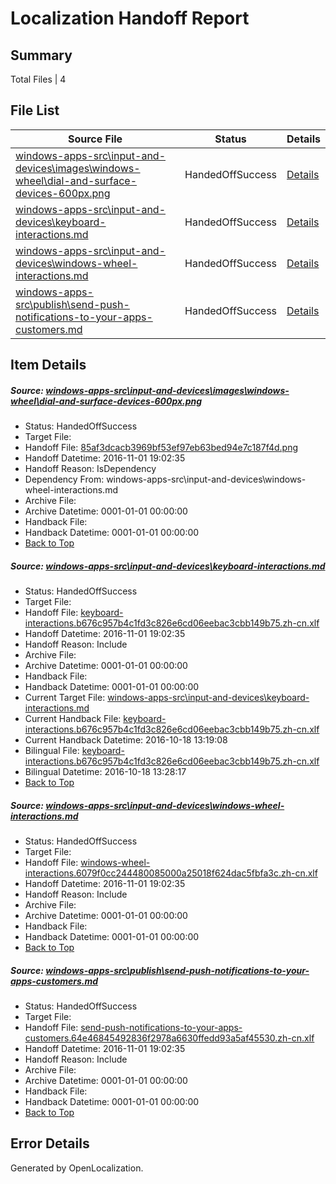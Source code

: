 # <a name='report-top'></a> Localization Handoff Report

## Summary
 Total Files | 4

## File List
 Source File | Status | Details 
 ----------- | ------ | ------- 
 [windows-apps-src\input-and-devices\images\windows-wheel\dial-and-surface-devices-600px.png](https://cpubwin.visualstudio.com/windows-uwp/_git/windows-uwp/commit/5b68c4db44d8ac8d0346e96926f78433fc3f5181?path=windows-apps-src%2Finput-and-devices%2Fimages%2Fwindows-wheel%2Fdial-and-surface-devices-600px.png&_a=contents) | HandedOffSuccess | [Details](#85af3dcacb3969bf53ef97eb63bed94e7c187f4d4624)
 [windows-apps-src\input-and-devices\keyboard-interactions.md](https://cpubwin.visualstudio.com/windows-uwp/_git/windows-uwp/commit/5b68c4db44d8ac8d0346e96926f78433fc3f5181?path=windows-apps-src%2Finput-and-devices%2Fkeyboard-interactions.md&_a=contents) | HandedOffSuccess | [Details](#c7b7a43ecd56bd88f5e0e5cb6cc336a96241d0c34644)
 [windows-apps-src\input-and-devices\windows-wheel-interactions.md](https://cpubwin.visualstudio.com/windows-uwp/_git/windows-uwp/commit/5b68c4db44d8ac8d0346e96926f78433fc3f5181?path=windows-apps-src%2Finput-and-devices%2Fwindows-wheel-interactions.md&_a=contents) | HandedOffSuccess | [Details](#3abe6d6cbbe5a26338aece9dbbb331266a470a874661)
 [windows-apps-src\publish\send-push-notifications-to-your-apps-customers.md](https://cpubwin.visualstudio.com/windows-uwp/_git/windows-uwp/commit/208d90f0ef25ff3fcf9133f1432dcdfce82e4ce4?path=windows-apps-src%2Fpublish%2Fsend-push-notifications-to-your-apps-customers.md&_a=contents) | HandedOffSuccess | [Details](#f721c2e3f540d35ec2166ef9ce78e30453f43f6a5500)

## Item Details
##### <a name='85af3dcacb3969bf53ef97eb63bed94e7c187f4d4624'></a> Source: [windows-apps-src\input-and-devices\images\windows-wheel\dial-and-surface-devices-600px.png](https://cpubwin.visualstudio.com/windows-uwp/_git/windows-uwp/commit/5b68c4db44d8ac8d0346e96926f78433fc3f5181?path=windows-apps-src%2Finput-and-devices%2Fimages%2Fwindows-wheel%2Fdial-and-surface-devices-600px.png&_a=contents)
* Status: HandedOffSuccess
* Target File: 
* Handoff File: [85af3dcacb3969bf53ef97eb63bed94e7c187f4d.png](https://cpubwin.visualstudio.com/windows-uwp/_git/WDCLib.handoff/commit/9604f58d810407347d04efbe43315416ad94b7c9?path=ol-handoff%2Fcpubwin%2Fwindows-uwp.zh-cn%2Fmaster%2F85af3dcacb3969bf53ef97eb63bed94e7c187f4d.png&_a=contents)
* Handoff Datetime: 2016-11-01 19:02:35
* Handoff Reason: IsDependency
* Dependency From: windows-apps-src\input-and-devices\windows-wheel-interactions.md
* Archive File: 
* Archive Datetime: 0001-01-01 00:00:00
* Handback File: 
* Handback Datetime: 0001-01-01 00:00:00
* [Back to Top](#report-top)

##### <a name='c7b7a43ecd56bd88f5e0e5cb6cc336a96241d0c34644'></a> Source: [windows-apps-src\input-and-devices\keyboard-interactions.md](https://cpubwin.visualstudio.com/windows-uwp/_git/windows-uwp/commit/5b68c4db44d8ac8d0346e96926f78433fc3f5181?path=windows-apps-src%2Finput-and-devices%2Fkeyboard-interactions.md&_a=contents)
* Status: HandedOffSuccess
* Target File: 
* Handoff File: [keyboard-interactions.b676c957b4c1fd3c826e6cd06eebac3cbb149b75.zh-cn.xlf](https://cpubwin.visualstudio.com/windows-uwp/_git/WDCLib.handoff/commit/9604f58d810407347d04efbe43315416ad94b7c9?path=ol-handoff%2Fcpubwin%2Fwindows-uwp.zh-cn%2Fmaster%2Fkeyboard-interactions.b676c957b4c1fd3c826e6cd06eebac3cbb149b75.zh-cn.xlf&_a=contents)
* Handoff Datetime: 2016-11-01 19:02:35
* Handoff Reason: Include
* Archive File: 
* Archive Datetime: 0001-01-01 00:00:00
* Handback File: 
* Handback Datetime: 0001-01-01 00:00:00
* Current Target File: [windows-apps-src\input-and-devices\keyboard-interactions.md](https://cpubwin.visualstudio.com/windows-uwp/_git/windows-uwp.zh-cn/commit/11c6f80bbf2ccc3046f5fa5daa88e05410ced1a6?path=windows-apps-src%2Finput-and-devices%2Fkeyboard-interactions.md&_a=contents)
* Current Handback File: [keyboard-interactions.b676c957b4c1fd3c826e6cd06eebac3cbb149b75.zh-cn.xlf](https://cpubwin.visualstudio.com/windows-uwp/_git/WDCLib.handback/commit/bd47a1155ede93606c57887cab98e601fbd394da?path=ol-handback%2FMicrosoft%2Fwindows-apps.zh-cn%2Fmaster%2Fkeyboard-interactions.b676c957b4c1fd3c826e6cd06eebac3cbb149b75.zh-cn.xlf&_a=contents)
* Current Handback Datetime: 2016-10-18 13:19:08
* Bilingual File: [keyboard-interactions.b676c957b4c1fd3c826e6cd06eebac3cbb149b75.zh-cn.xlf](https://cpubwin.visualstudio.com/windows-uwp/_git/WDCLib.handback/commit/bd47a1155ede93606c57887cab98e601fbd394da?path=ol-handback%2FMicrosoft%2Fwindows-apps.zh-cn%2Fmaster%2Fkeyboard-interactions.b676c957b4c1fd3c826e6cd06eebac3cbb149b75.zh-cn.xlf&_a=contents)
* Bilingual Datetime: 2016-10-18 13:28:17
* [Back to Top](#report-top)

##### <a name='3abe6d6cbbe5a26338aece9dbbb331266a470a874661'></a> Source: [windows-apps-src\input-and-devices\windows-wheel-interactions.md](https://cpubwin.visualstudio.com/windows-uwp/_git/windows-uwp/commit/5b68c4db44d8ac8d0346e96926f78433fc3f5181?path=windows-apps-src%2Finput-and-devices%2Fwindows-wheel-interactions.md&_a=contents)
* Status: HandedOffSuccess
* Target File: 
* Handoff File: [windows-wheel-interactions.6079f0cc244480085000a25018f624dac5fbfa3c.zh-cn.xlf](https://cpubwin.visualstudio.com/windows-uwp/_git/WDCLib.handoff/commit/9604f58d810407347d04efbe43315416ad94b7c9?path=ol-handoff%2Fcpubwin%2Fwindows-uwp.zh-cn%2Fmaster%2Fwindows-wheel-interactions.6079f0cc244480085000a25018f624dac5fbfa3c.zh-cn.xlf&_a=contents)
* Handoff Datetime: 2016-11-01 19:02:35
* Handoff Reason: Include
* Archive File: 
* Archive Datetime: 0001-01-01 00:00:00
* Handback File: 
* Handback Datetime: 0001-01-01 00:00:00
* [Back to Top](#report-top)

##### <a name='f721c2e3f540d35ec2166ef9ce78e30453f43f6a5500'></a> Source: [windows-apps-src\publish\send-push-notifications-to-your-apps-customers.md](https://cpubwin.visualstudio.com/windows-uwp/_git/windows-uwp/commit/208d90f0ef25ff3fcf9133f1432dcdfce82e4ce4?path=windows-apps-src%2Fpublish%2Fsend-push-notifications-to-your-apps-customers.md&_a=contents)
* Status: HandedOffSuccess
* Target File: 
* Handoff File: [send-push-notifications-to-your-apps-customers.64e46845492836f2978a6630ffedd93a5af45530.zh-cn.xlf](https://cpubwin.visualstudio.com/windows-uwp/_git/WDCLib.handoff/commit/9604f58d810407347d04efbe43315416ad94b7c9?path=ol-handoff%2Fcpubwin%2Fwindows-uwp.zh-cn%2Fmaster%2Fsend-push-notifications-to-your-apps-customers.64e46845492836f2978a6630ffedd93a5af45530.zh-cn.xlf&_a=contents)
* Handoff Datetime: 2016-11-01 19:02:35
* Handoff Reason: Include
* Archive File: 
* Archive Datetime: 0001-01-01 00:00:00
* Handback File: 
* Handback Datetime: 0001-01-01 00:00:00
* [Back to Top](#report-top)


## Error Details

Generated by OpenLocalization.
